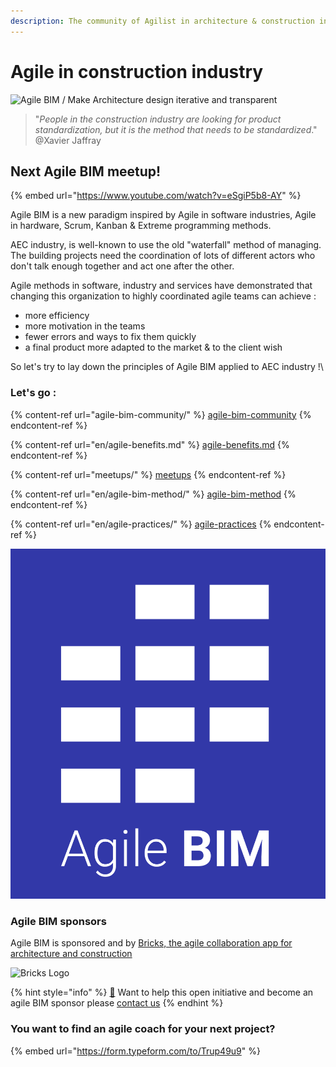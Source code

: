 ```yaml
---
description: The community of Agilist in architecture & construction industry (AEC)
---
```


# Agile in construction industry

![Agile BIM / Make Architecture design iterative and transparent](.gitbook/assets/agile\_bim.jpeg)

> "_People in the construction industry are looking for product standardization, but it is the method that needs to be standardized_." @Xavier Jaffray



## Next Agile BIM meetup!&#x20;

{% embed url="https://www.youtube.com/watch?v=eSgiP5b8-AY" %}



Agile  BIM is a new paradigm inspired by Agile in software industries, Agile in hardware, Scrum, Kanban & Extreme programming methods.&#x20;

AEC industry, is well-known to use the old  "waterfall"  method of managing.  The building projects need the coordination of lots of different actors who don't talk enough together and  act one after the other.&#x20;

Agile methods in software, industry and services have demonstrated that changing this organization to  highly coordinated agile teams can achieve :&#x20;

* more efficiency&#x20;
* more motivation in the teams&#x20;
* fewer errors and ways to fix them quickly
* a final product more adapted to the market & to the client wish

So let's try to lay down the principles of Agile BIM applied to AEC industry !\


### Let's go :&#x20;

{% content-ref url="agile-bim-community/" %}
[agile-bim-community](agile-bim-community/)
{% endcontent-ref %}

{% content-ref url="en/agile-benefits.md" %}
[agile-benefits.md](en/agile-benefits.md)
{% endcontent-ref %}

{% content-ref url="meetups/" %}
[meetups](meetups/)
{% endcontent-ref %}

{% content-ref url="en/agile-bim-method/" %}
[agile-bim-method](en/agile-bim-method/)
{% endcontent-ref %}

{% content-ref url="en/agile-practices/" %}
[agile-practices](en/agile-practices/)
{% endcontent-ref %}





![agile BIM blue logo](.gitbook/assets/agile-bim-blue-title.png)



### Agile BIM sponsors

Agile BIM is sponsored and by [Bricks, the agile collaboration app for architecture and construction](https://www.bricksapp.io/?utm\_medium=agileBIM\&utm\_campaign=page)

![Bricks Logo](.gitbook/assets/bricks-logo-2019\_bricks-logo-full.png)

{% hint style="info" %}
[👋](https://emojipedia.org/waving-hand/) Want to help this open initiative and become an agile BIM sponsor please [contact us](mailto:hello@bricksapp.io?subject=Be%20sponsor%20of%20Agile%20BIM)
{% endhint %}

### You want to find an agile coach for your next project?&#x20;

{% embed url="https://form.typeform.com/to/Trup49u9" %}

